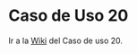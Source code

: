 # Caso de Uso 20
Ir a la [Wiki](https://github.com/dgt30-esp/Caso-de-uso-20/wiki) del Caso de uso 20.
